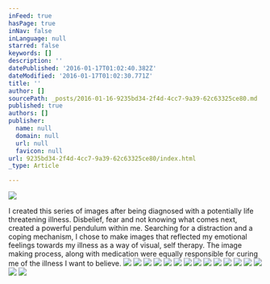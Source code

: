 ```yaml
---
inFeed: true
hasPage: true
inNav: false
inLanguage: null
starred: false
keywords: []
description: ''
datePublished: '2016-01-17T01:02:40.382Z'
dateModified: '2016-01-17T01:02:30.771Z'
title: ''
author: []
sourcePath: _posts/2016-01-16-9235bd34-2f4d-4cc7-9a39-62c63325ce80.md
published: true
authors: []
publisher:
  name: null
  domain: null
  url: null
  favicon: null
url: 9235bd34-2f4d-4cc7-9a39-62c63325ce80/index.html
_type: Article

---
```

![](https://s3-us-west-2.amazonaws.com/the-grid-img/p/833bc8fa652c5e273bf882c909fa27b94188ffe5.jpg)

I created this series of images after being diagnosed with a potentially life threatening illness. Disbelief, fear and not knowing what comes next, created a powerful pendulum within me. Searching for a distraction and a coping mechanism, I chose to make images that reflected my emotional feelings towards my illness as a way of visual, self therapy. The image making process, along with medication were equally responsible for curing me of the illness I want to believe. ![](https://s3-us-west-2.amazonaws.com/the-grid-img/p/9a05fbdaabcb4faaf96e99640ba46a1e4f2f5c36.jpg)
![](https://s3-us-west-2.amazonaws.com/the-grid-img/p/a70a3c7508ee6f625776250371e59178db506086.jpg)
![](https://s3-us-west-2.amazonaws.com/the-grid-img/p/e2c9e3d42f5e248ad48d6f8f8de3b0fa2902764f.jpg)
![](https://s3-us-west-2.amazonaws.com/the-grid-img/p/3a3864bec1d5aa5024c6538b1c1c580bf4cdaf6b.jpg)
![](https://s3-us-west-2.amazonaws.com/the-grid-img/p/f7c8e17c3291ce4a330bd677a3651a1b54b544d3.jpg)
![](https://s3-us-west-2.amazonaws.com/the-grid-img/p/aa1676f5644b5a20dba12018bf067bbfb804b48d.jpg)
![](https://s3-us-west-2.amazonaws.com/the-grid-img/p/d5ea0a43c86eb47580e61ab8cd7de606df1ae209.jpg)
![](https://s3-us-west-2.amazonaws.com/the-grid-img/p/dbad4d1060750fe9c8f40cd7188630c8754a2df9.jpg)
![](https://s3-us-west-2.amazonaws.com/the-grid-img/p/04351d6eb9b9021aea80a8ee398753603d407c57.jpg)
![](https://s3-us-west-2.amazonaws.com/the-grid-img/p/756483897004d7d83f4a9190a053327f9360c538.jpg)
![](https://s3-us-west-2.amazonaws.com/the-grid-img/p/41779990f24ad79ede3c47eb9015a8335ae8f910.jpg)
![](https://s3-us-west-2.amazonaws.com/the-grid-img/p/62f19c1d8b44d0477cce7c8a71a56132db5111ee.jpg)
![](https://s3-us-west-2.amazonaws.com/the-grid-img/p/b6358a31b06ce010a3fc31b9d7f69cfbac05650e.jpg)
![](https://s3-us-west-2.amazonaws.com/the-grid-img/p/b6da2401d41d88a12d6928930fcd218704b8e7bb.jpg)
![](https://s3-us-west-2.amazonaws.com/the-grid-img/p/992ab543aebb207fd4804bf8f1dd05a1b64c32f5.jpg)
![](https://s3-us-west-2.amazonaws.com/the-grid-img/p/222e00d68de289fdcba1c836398021865c15b7a7.jpg)